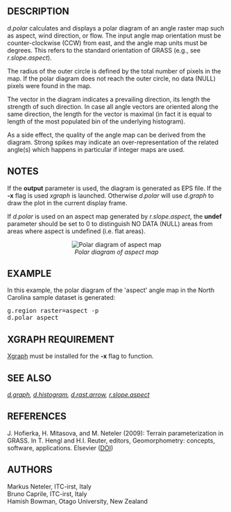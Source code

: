 <h2>DESCRIPTION</h2>

<em>d.polar</em> calculates and displays a polar diagram of an
angle raster map such as aspect, wind direction, or flow.
The input angle map orientation must be counter-clockwise (CCW)
from east, and the angle map units must be degrees. This refers
to the standard orientation of GRASS (e.g., see <em>r.slope.aspect</em>).
<p>The radius of the outer circle is defined by the total number
of pixels in the map. If the polar diagram does not reach the
outer circle, no data (NULL) pixels were found in the map.
<p>The vector in the diagram indicates a prevailing direction, its length
the strength of such direction. In case all angle vectors are oriented
along the same direction, the length for the vector is maximal (in fact
it is equal to length of the most populated bin of the underlying histogram).
<p>As a side effect, the quality of the angle map can be derived from
the diagram. Strong spikes may indicate an over-representation of
the related angle(s) which happens in particular if integer maps
are used.

<h2>NOTES</h2>

If the <b>output</b> parameter is used, the diagram is generated
as EPS file. If the <b>-x</b> flag is used <em>xgraph</em> is launched.
Otherwise <em>d.polar</em> will use <em>d.graph</em> to draw the plot
in the current display frame.
<p>If <em>d.polar</em> is used on an aspect map generated by
<em>r.slope.aspect</em>, the <b>undef</b> parameter should be
set to 0 to distinguish NO DATA (NULL) areas from areas where
aspect is undefined (i.e. flat areas).
<p>
<center>
<img src="d_polar_aspect.png" alt="Polar diagram of aspect map">
<br>
<i>Polar diagram of aspect map</i>
</center>

<h2>EXAMPLE</h2>

In this example, the polar diagram of the 'aspect' angle map in the
North Carolina sample dataset is generated:

<div class="code"><pre>
g.region raster=aspect -p
d.polar aspect
</pre></div>

<h2>XGRAPH REQUIREMENT</h2>

<a href="http://www.xgraph.org">Xgraph</a> must be installed for the
<b>-x</b> flag to function.

<h2>SEE ALSO</h2>

<em>
<a href="d.graph.html">d.graph</a>,
<a href="d.histogram.html">d.histogram</a>,
<a href="d.rast.arrow.html">d.rast.arrow</a>,
<a href="r.slope.aspect.html">r.slope.aspect</a>
</em>

<h2>REFERENCES</h2>

J. Hofierka, H. Mitasova, and M. Neteler (2009): Terrain parameterization in GRASS.
In T. Hengl and H.I. Reuter, editors, Geomorphometry: concepts, software, applications. Elsevier
(<a href="https://doi.org/10.1016/S0166-2481(08)00017-2">DOI</a>)

<h2>AUTHORS</h2>

Markus Neteler, ITC-irst, Italy<br>
Bruno Caprile, ITC-irst, Italy<br>
Hamish Bowman, Otago University, New Zealand<br>

